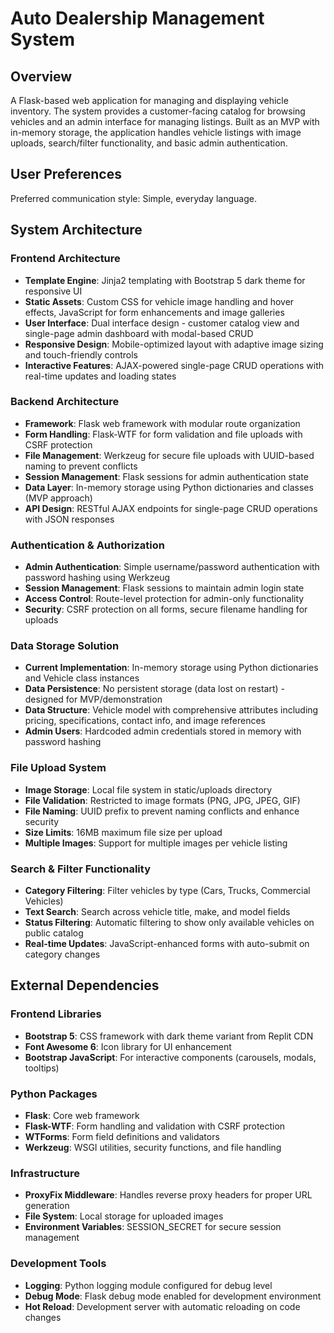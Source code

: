 # Auto Dealership Management System

## Overview

A Flask-based web application for managing and displaying vehicle inventory. The system provides a customer-facing catalog for browsing vehicles and an admin interface for managing listings. Built as an MVP with in-memory storage, the application handles vehicle listings with image uploads, search/filter functionality, and basic admin authentication.

## User Preferences

Preferred communication style: Simple, everyday language.

## System Architecture

### Frontend Architecture
- **Template Engine**: Jinja2 templating with Bootstrap 5 dark theme for responsive UI
- **Static Assets**: Custom CSS for vehicle image handling and hover effects, JavaScript for form enhancements and image galleries
- **User Interface**: Dual interface design - customer catalog view and single-page admin dashboard with modal-based CRUD
- **Responsive Design**: Mobile-optimized layout with adaptive image sizing and touch-friendly controls
- **Interactive Features**: AJAX-powered single-page CRUD operations with real-time updates and loading states

### Backend Architecture
- **Framework**: Flask web framework with modular route organization
- **Form Handling**: Flask-WTF for form validation and file uploads with CSRF protection
- **File Management**: Werkzeug for secure file uploads with UUID-based naming to prevent conflicts
- **Session Management**: Flask sessions for admin authentication state
- **Data Layer**: In-memory storage using Python dictionaries and classes (MVP approach)
- **API Design**: RESTful AJAX endpoints for single-page CRUD operations with JSON responses

### Authentication & Authorization
- **Admin Authentication**: Simple username/password authentication with password hashing using Werkzeug
- **Session Management**: Flask sessions to maintain admin login state
- **Access Control**: Route-level protection for admin-only functionality
- **Security**: CSRF protection on all forms, secure filename handling for uploads

### Data Storage Solution
- **Current Implementation**: In-memory storage using Python dictionaries and Vehicle class instances
- **Data Persistence**: No persistent storage (data lost on restart) - designed for MVP/demonstration
- **Data Structure**: Vehicle model with comprehensive attributes including pricing, specifications, contact info, and image references
- **Admin Users**: Hardcoded admin credentials stored in memory with password hashing

### File Upload System
- **Image Storage**: Local file system in static/uploads directory
- **File Validation**: Restricted to image formats (PNG, JPG, JPEG, GIF)
- **File Naming**: UUID prefix to prevent naming conflicts and enhance security
- **Size Limits**: 16MB maximum file size per upload
- **Multiple Images**: Support for multiple images per vehicle listing

### Search & Filter Functionality
- **Category Filtering**: Filter vehicles by type (Cars, Trucks, Commercial Vehicles)
- **Text Search**: Search across vehicle title, make, and model fields
- **Status Filtering**: Automatic filtering to show only available vehicles on public catalog
- **Real-time Updates**: JavaScript-enhanced forms with auto-submit on category changes

## External Dependencies

### Frontend Libraries
- **Bootstrap 5**: CSS framework with dark theme variant from Replit CDN
- **Font Awesome 6**: Icon library for UI enhancement
- **Bootstrap JavaScript**: For interactive components (carousels, modals, tooltips)

### Python Packages
- **Flask**: Core web framework
- **Flask-WTF**: Form handling and validation with CSRF protection
- **WTForms**: Form field definitions and validators
- **Werkzeug**: WSGI utilities, security functions, and file handling

### Infrastructure
- **ProxyFix Middleware**: Handles reverse proxy headers for proper URL generation
- **File System**: Local storage for uploaded images
- **Environment Variables**: SESSION_SECRET for secure session management

### Development Tools
- **Logging**: Python logging module configured for debug level
- **Debug Mode**: Flask debug mode enabled for development environment
- **Hot Reload**: Development server with automatic reloading on code changes